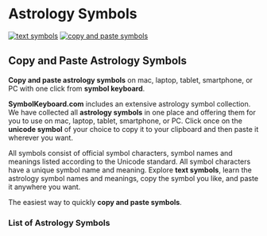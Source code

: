 # Astrology Symbols
[![text symbols](https://img.shields.io/badge/github-symbols-green.svg)](https://github.com/symbolkeyboard/symbols)
[![copy and paste symbols](https://img.shields.io/badge/source-symbolkeyboad.com-orange.svg)](https://symbolkeyboard.com)
## Copy and Paste Astrology Symbols

**Copy and paste astrology symbols** on mac, laptop, tablet, smartphone, or PC with one click from **symbol keyboard**.

**SymbolKeyboard.com** includes an extensive astrology symbol collection. We have collected all **astrology symbols** in one place and offering them for you to use on mac, laptop, tablet, smartphone, or PC. Click once on the **unicode symbol** of your choice to copy it to your clipboard and then paste it wherever you want.

All symbols consist of official symbol characters, symbol names and meanings listed according to the Unicode standard. All symbol characters have a unique symbol name and meaning. Explore **text symbols**, learn the astrology symbol names and meanings, copy the symbol you like, and paste it anywhere you want.

The easiest way to quickly **copy and paste symbols**.
### List of Astrology Symbols
